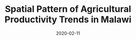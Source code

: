 ---
title: "Spatial Pattern of Agricultural Productivity Trends in Malawi"
collection: publications
category: manuscripts
permalink: /publication/agricultural-productivity-trends
excerpt: 'This study analyzes spatial trends in Malawian agricultural productivity from 2006 to 2017 using MODIS-NDVI data and household survey data to isolate the effects of weather, soil, and farmer management practices. Findings reveal that many areas of agricultural intensification are not fully explained by biophysical factors, and overall maize yields have declined, particularly in southern Malawi.'
date: 2020-02-11
venue: 'Sustainability'
paperurl: 'https://doi.org/10.3390/su12041313'
---
